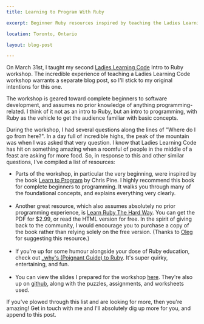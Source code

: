 ```yaml
---
title: Learning to Program With Ruby

excerpt: Beginner Ruby resources inspired by teaching the Ladies Learning Code Intro to Ruby workshop.

location: Toronto, Ontario

layout: blog-post

---
```


On March 31st, I taught my second
<a href="http://ladieslearningcode.com/" target="_blank">Ladies Learning Code</a>
Intro to Ruby workshop. The incredible experience of teaching a Ladies Learning Code workshop 
warrants a separate blog post, so I'll stick to my original intentions for this one. 

The workshop is geared toward complete beginners to software development, and assumes no prior knowledge 
of anything programming-related. I think of it not as an intro to Ruby, but an intro to programming, 
with Ruby as the vehicle to get the audience familiar with basic concepts.

During the workshop, I had several questions along the lines of "Where do I go from here?". In a day 
full of incredible highs, the peak of the mountain was when I was asked that very question. 
I know that Ladies Learning Code has hit on something amazing when a roomful of people in the middle of 
a feast are asking for more food. So, in response to this and other similar questions, I've compiled a list of 
resources:

<ul>
  <li>
    Parts of the workshop, in particular the very beginning, were inspired by the book 
    <a href="http://pine.fm/LearnToProgram/" target="_blank">Learn to Program</a> by Chris Pine. 
    I highly recommend this book for complete beginners to programming. It walks you through many of 
    the foundational concepts, and explains everything very clearly. 
  </li>
  <br />
  <li>
    Another great resource, which also assumes absolutely no prior programming experience, is 
    <a href="http://ruby.learncodethehardway.org/" target="_blank">Learn Ruby The Hard Way</a>. 
    You can get the PDF for $2.99, or read the HTML version for free. In the spirit of giving back to 
    the community, I would encourage you to purchase a copy of the book rather than relying solely on the  
    free version. (Thanks to <a href="http://twitter.com/#!/GroceryBagHead" target="_blank">Oleg</a> for suggesting this resource.)
  </li>
  <br />
  <li>
    If you're up for some humour alongside your dose of Ruby education, check out 
    <a href="http://mislav.uniqpath.com/poignant-guide/" target="_blank">_why's (Poignant Guide) to Ruby</a>. 
    It's super quirky, entertaining, and fun. 
  </li>
  <br />
  <li>
    You can view the slides I prepared for the workshop <a href="/ladies-learning-ruby" target="_blank">here</a>. 
    They're also up on <a href="https://github.com/dessy/ladieslearningcode-ruby" target="_blank">github</a>, along with the 
    puzzles, assignments, and worksheets used.
  </li>
</ul>

If you've plowed through this list and are looking for more, then you're amazing! Get in touch with me and 
I'll absolutely dig up more for you, and append to this post.